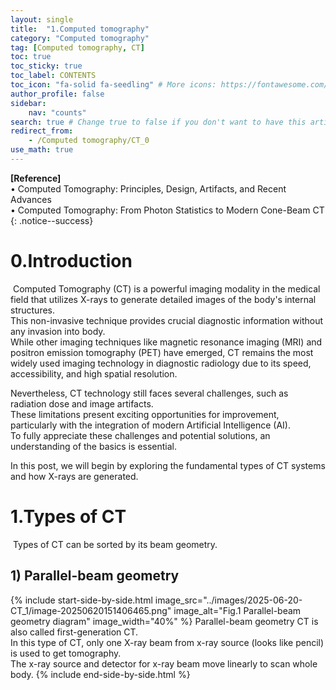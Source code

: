 ```yaml
---
layout: single
title:  "1.Computed tomography"
category: "Computed tomography"
tag: [Computed tomography, CT]
toc: true
toc_sticky: true
toc_label: CONTENTS
toc_icon: "fa-solid fa-seedling" # More icons: https://fontawesome.com/v6/search?ic=free
author_profile: false
sidebar:
    nav: "counts"
search: true # Change true to false if you don't want to have this article be searched 
redirect_from:
    - /Computed tomography/CT_0
use_math: true
---
```


**[Reference]** <br>
$\bullet$ Computed Tomography: Principles, Design, Artifacts, and Recent Advances <br>
$\bullet$ Computed Tomography: From Photon Statistics to Modern Cone-Beam CT
{: .notice--success}

# 0.Introduction
​	Computed Tomography (CT) is a powerful imaging modality in the medical field that utilizes X-rays to generate detailed images of the body's internal structures. <br>
This non-invasive technique provides crucial diagnostic information without any invasion into body. <br>
While other imaging techniques like magnetic resonance imaging (MRI) and positron emission tomography (PET) have emerged, CT remains the most widely used imaging technology in diagnostic radiology due to its speed, accessibility, and high spatial resolution.<br>

Nevertheless, CT technology still faces several challenges, such as radiation dose and image artifacts.<br>
These limitations present exciting opportunities for improvement, particularly with the integration of modern Artificial Intelligence (AI).<br>
To fully appreciate these challenges and potential solutions, an understanding of the basics is essential. <br>

In this post, we will begin by exploring the fundamental types of CT systems and how X-rays are generated.	



# 1.Types of CT

​	Types of CT can be sorted by its beam geometry. 

## 1) Parallel-beam geometry
{% include start-side-by-side.html
  image_src="../images/2025-06-20-CT_1/image-20250620151406465.png"
  image_alt="Fig.1 Parallel-beam geometry diagram"
  image_width="40%"
%}
	Parallel-beam geometry CT is also called  first-generation CT. <br>
In this type of CT, only one X-ray beam from x-ray source (looks like pencil) is used to get tomography. <br>The x-ray source and detector for x-ray beam move linearly to scan whole body. 
{% include end-side-by-side.html %}


